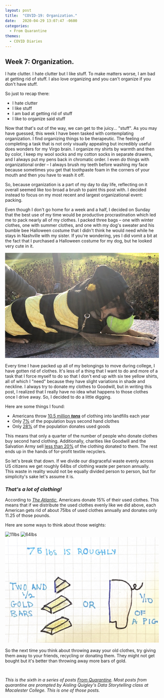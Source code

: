```yaml
---
layout: post
title:  "COVID-19: Organization."
date:   2020-04-29 13:07:47 -0600
categories: 
  - From Quarantine
themes:
  - COVID Diaries
---
```


## Week 7: Organization.

I hate clutter. I hate clutter but I like stuff. To make matters worse, I am bad at getting rid of stuff. I also love organizing and you can't organize if you don't have stuff.

So just to recap there:

- I hate clutter
- I like stuff
- I am bad at getting rid of stuff
- I like to organize said stuff

Now that that's out of the way, we can get to the juicy... "stuff". As you may have guessed, this week I have been tasked with contemplating organization. I find organizing things to be therapeutic. The feeling of completing a task that is not only visually appealing but incredibly useful does wonders for my Virgo brain. I organize my shirts by warmth and then by color, I keep my wool socks and my cotton socks in separate drawers, and I always put my pens back in chromatic order. I even *do* things with organizational order – I always brush my teeth before washing my face because sometimes you get that toothpaste foam in the corners of your mouth and then you have to wash it off.

So, because organization is a part of my day to day life, reflecting on it overall seemed like too broad a brush to paint this post with. I decided instead to focus on my most recent and largest organizational event: packing.

Even though I don't go home for a week and a half, I decided on Sunday that the best use of my time would be productive procrastination which led me to pack nearly all of my clothes. I packed three bags – one with winter clothes, one with summer clothes, and one with my dog's sweater and his bumble bee Halloween costume that I didn't think he would need while he stays in Nashville with my sister. If you're wondering, yes I did vomit a bit at the fact that I purchased a Halloween costume for my dog, but he looked very cute in it.

<img src="/assets/images/roshBee.JPG" alt="Roshi"/>

Every time I have packed up all of my belongings to move during college, I have gotten rid of clothes. It's less of a thing that I want to do and more of a task that I force myself to do so that I don't end up with six tee yellow shirts, all of which I "need" because they have slight variations in shade and neckline. I always try to donate my clothes to Goodwill, but in writing this post, I realized that I really have no idea what happens to those clothes once I drive away.  So, I decided to do a little digging.

Here are some things I found:

- Americans throw [10.5 million **_tons_**](https://www.theatlantic.com/business/archive/2014/07/where-does-discarded-clothing-go/374613/) of clothing into landfills each year
- Only [7%](https://www.savers.com/sites/default/files/reuse_report_2018-savers.pdf) of the population buys second hand clothes
- Only [28%](https://www.savers.com/sites/default/files/reuse_report_2018-savers.pdf) of the population donates used goods

This means that only a quarter of the number of people who donate clothes buy second hand clothing. Additionally, charities like Goodwill and the Salvation Army sell [less than 20%](https://www.theatlantic.com/business/archive/2014/07/where-does-discarded-clothing-go/374613/) of the clothing donated to them.  The rest ends up in the hands of for-profit textile recyclers.

So let's break that down.  If we divide our disgraceful waste evenly across US citizens we get roughly 64lbs of clothing waste per person annually. This waste in reality would not be equally divided person to person, but for simplicity's sake let's assume it is. 

### *That's a lot of clothing!*

According to [*The Atlantic*](https://www.theatlantic.com/business/archive/2014/07/where-does-discarded-clothing-go/374613/), Americans donate 15% of their used clothes. This means that if we distribute the used clothes evenly like we did above, each American gets rid of about 75lbs of used clothes annually and donates only 11.25 of those pounds.

Here are some ways to think about those weights:

<img src="/assets/images/11.png" alt="11lbs"/>

<img src="/assets/images/64.png" alt="64lbs"/>

<img src="/assets/images/75.png" alt="75lbs"/>

So the next time you think about throwing away your old clothes, try giving them away to your friends, recycling or donating them.  They might not get bought but it's better than throwing away more bars of gold.




<br/>

*This is the sixth in a series of posts [From Quarantine](https://julietkelson.github.io/covid/).  Most posts from quarantine are prompted by Aisling Quigley's Data Storytelling class at Macalester College.  This is one of those posts.*

